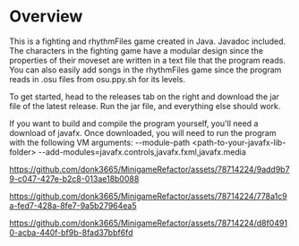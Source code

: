# Overview
This is a fighting and rhythmFiles game created in Java. Javadoc included.
The characters in the fighting game have a modular design since the properties of their moveset are written in a text file that the program reads.
You can also easily add songs in the rhythmFiles game since the program reads in .osu files from osu.ppy.sh for its levels.

To get started, head to the releases tab on the right and download the jar file of the latest release. 
Run the jar file, and everything else should work. 

If you want to build and compile the program yourself, you'll need a download of javafx. Once downloaded, you will need to run the program with the 
following VM arguments: --module-path \<path-to-your-javafx-lib-folder\> --add-modules=javafx.controls,javafx.fxml,javafx.media

https://github.com/donk3665/MinigameRefactor/assets/78714224/9add9b79-c047-427e-b2c8-013ae18b0088

https://github.com/donk3665/MinigameRefactor/assets/78714224/778a1c9a-fed7-428a-8fe7-9a5b27964ea5

https://github.com/donk3665/MinigameRefactor/assets/78714224/d8f04910-acba-440f-bf9b-8fad37bbf6fd
